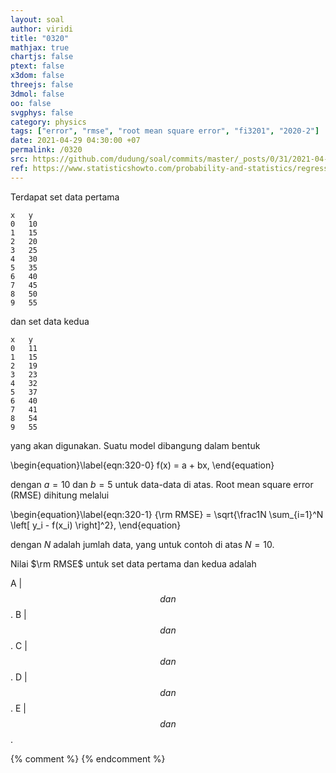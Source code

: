 ```yaml
---
layout: soal
author: viridi
title: "0320"
mathjax: true
chartjs: false
ptext: false
x3dom: false
threejs: false
3dmol: false
oo: false
svgphys: false
category: physics
tags: ["error", "rmse", "root mean square error", "fi3201", "2020-2"]
date: 2021-04-29 04:30:00 +07
permalink: /0320
src: https://github.com/dudung/soal/commits/master/_posts/0/31/2021-04-29-error-0.md
ref: https://www.statisticshowto.com/probability-and-statistics/regression-analysis/rmse-root-mean-square-error/
---
```

Terdapat set data pertama

```
x	y
0	10
1	15
2	20
3	25
4	30
5	35
6	40
7	45
8	50
9	55
```

dan set data kedua

```
x	y
0	11
1	15
2	19
3	23
4	32
5	37
6	40
7	41
8	54
9	55
```

yang akan digunakan. Suatu model dibangung dalam bentuk

\begin{equation}\label{eqn:320-0}
f(x) = a + bx,
\end{equation}

dengan $a = 10$ dan $b = 5$ untuk data-data di atas. Root mean square error (RMSE) dihitung melalui

\begin{equation}\label{eqn:320-1}
{\rm RMSE} = \sqrt{\frac1N \sum_{i=1}^N \left[ y_i - f(x_i) \right]^2},
\end{equation}

dengan $N$ adalah jumlah data, yang untuk contoh di atas $N = 10$.


Nilai $\rm RMSE$ untuk set data pertama dan kedua adalah

A | $$ dan $$.
B | $$ dan $$.
C | $$ dan $$.
D | $$ dan $$.
E | $$ dan $$.

{% comment %}
{% endcomment %}
